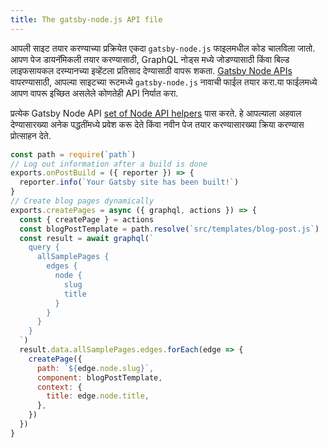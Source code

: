 ```yaml
---
title: The gatsby-node.js API file
---
```


आपली साइट तयार करण्याच्या प्रक्रियेत एकदा `gatsby-node.js` फाइलमधील कोड चालविला जातो. आपण पेज डायनॅमिकली तयार करण्यासाठी, GraphQL नोड्स मध्ये जोडण्यासाठी किंवा बिल्ड लाइफसायकल दरम्यानच्या इव्हेंटला प्रतिसाद देण्यासाठी वापरू शकता. [Gatsby Node APIs](/docs/node-apis/) वापरण्यासाठी, आपल्या साइटच्या रूटमध्ये `gatsby-node.js` नावाची फाईल तयार करा.या फाईलमध्ये आपण वापरू इच्छित असलेले कोणतेही API निर्यात करा.

प्रत्येक Gatsby Node API [set of Node API helpers](/docs/node-api-helpers/) पास करते. हे आपल्याला अहवाल देण्यासारख्या अनेक पद्धतींमध्ये प्रवेश करू देते किंवा नवीन पेज तयार करण्यासारख्या क्रिया करण्यास प्रोत्साहन देते.

```js:title=gatsby-node.js
const path = require(`path`)
// Log out information after a build is done
exports.onPostBuild = ({ reporter }) => {
  reporter.info(`Your Gatsby site has been built!`)
}
// Create blog pages dynamically
exports.createPages = async ({ graphql, actions }) => {
  const { createPage } = actions
  const blogPostTemplate = path.resolve(`src/templates/blog-post.js`)
  const result = await graphql(`
    query {
      allSamplePages {
        edges {
          node {
            slug
            title
          }
        }
      }
    }
  `)
  result.data.allSamplePages.edges.forEach(edge => {
    createPage({
      path: `${edge.node.slug}`,
      component: blogPostTemplate,
      context: {
        title: edge.node.title,
      },
    })
  })
}
```
